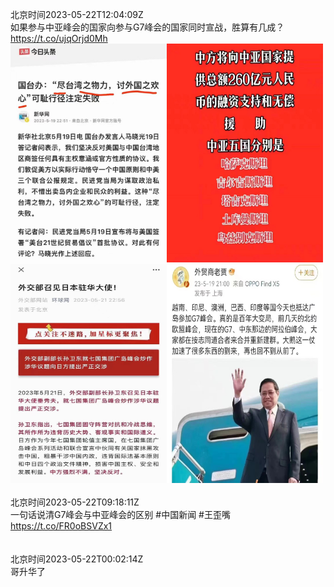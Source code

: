 北京时间2023-05-22T12:04:09Z<br>如果参与中亚峰会的国家向参与G7峰会的国家同时宣战，胜算有几成？ https://t.co/ujqOrjd0Mh<br><img src='/temp/image/2023/u-Month-5/1660496748014624770_0.jpg' width='250' height='350'><img src='/temp/image/2023/u-Month-5/1660496748014624770_1.jpg' width='250' height='350'><img src='/temp/image/2023/u-Month-5/1660496748014624770_2.jpg' width='250' height='350'><img src='/temp/image/2023/u-Month-5/1660496748014624770_3.jpg' width='250' height='350'><br><br>北京时间2023-05-22T09:18:11Z<br>一句话说清G7峰会与中亚峰会的区别 #中国新闻 #王歪嘴
https://t.co/FR0oBSVZx1<br><br><br>北京时间2023-05-22T00:02:14Z<br>哥升华了<br><br><br>